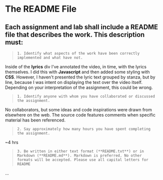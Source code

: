 # The README File

## Each assignment and lab shall include a README file that describes the work. This description must:

> ```1. Identify what aspects of the work have been correctly implemented and what have not.```

Inside of the **lyrics** div I've annotated the video, in time, with the lyrics themselves. I did this with **Javascript** and then added some styling with **CSS**.
However, I haven't presented the lyric text grouped by stanza, but by line, because I was intent on displaying the text over the video itself. Depending on your interpretation of the assignment, this could be wrong.

> ```1. Identify anyone with whom you have collaborated or discussed the assignment.```

No collaborators, but some ideas and code inspirations were drawn from elsewhere on the web. The source code features comments when specific material has been referenced.

> ```2. Say approximately how many hours you have spent completing the assignment.```

   ~4 hrs 

> ```3. Be written in either text format (**README.txt**) or in Markdown (**README.md**). Markdown is preferred. No other formats will be accepted. Please use all capital letters for README```

   ... 